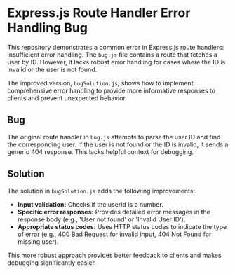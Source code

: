 # Express.js Route Handler Error Handling Bug

This repository demonstrates a common error in Express.js route handlers: insufficient error handling.  The `bug.js` file contains a route that fetches a user by ID.  However, it lacks robust error handling for cases where the ID is invalid or the user is not found.

The improved version, `bugSolution.js`, shows how to implement comprehensive error handling to provide more informative responses to clients and prevent unexpected behavior.

## Bug

The original route handler in `bug.js` attempts to parse the user ID and find the corresponding user.  If the user is not found or the ID is invalid, it sends a generic 404 response. This lacks helpful context for debugging.

## Solution

The solution in `bugSolution.js` adds the following improvements:

*   **Input validation:**  Checks if the userId is a number.
*   **Specific error responses:** Provides detailed error messages in the response body (e.g., 'User not found' or 'Invalid User ID').
*   **Appropriate status codes:** Uses HTTP status codes to indicate the type of error (e.g., 400 Bad Request for invalid input, 404 Not Found for missing user).

This more robust approach provides better feedback to clients and makes debugging significantly easier.